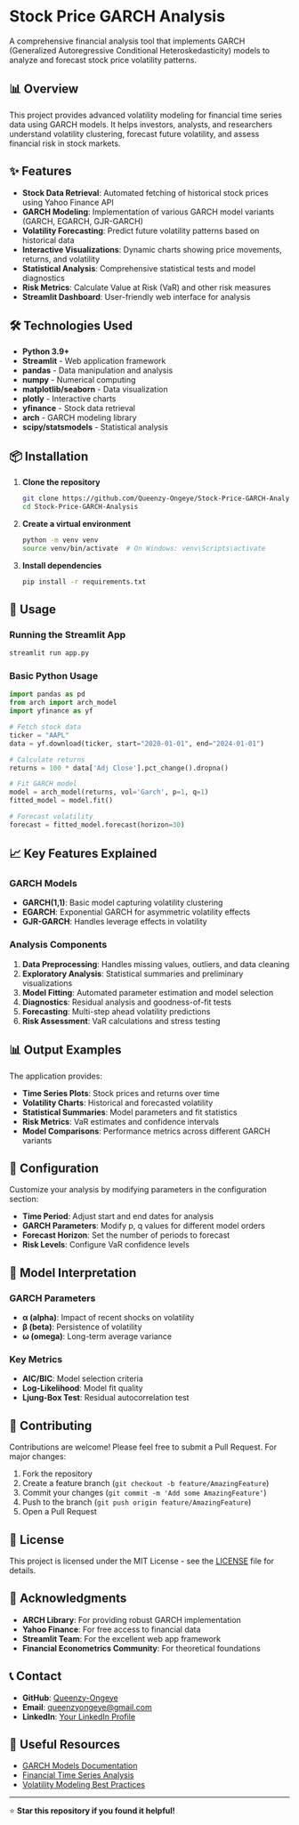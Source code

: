 # Stock Price GARCH Analysis

A comprehensive financial analysis tool that implements GARCH (Generalized Autoregressive Conditional Heteroskedasticity) models to analyze and forecast stock price volatility patterns.

## 📊 Overview

This project provides advanced volatility modeling for financial time series data using GARCH models. It helps investors, analysts, and researchers understand volatility clustering, forecast future volatility, and assess financial risk in stock markets.

## ✨ Features

- **Stock Data Retrieval**: Automated fetching of historical stock prices using Yahoo Finance API
- **GARCH Modeling**: Implementation of various GARCH model variants (GARCH, EGARCH, GJR-GARCH)
- **Volatility Forecasting**: Predict future volatility patterns based on historical data
- **Interactive Visualizations**: Dynamic charts showing price movements, returns, and volatility
- **Statistical Analysis**: Comprehensive statistical tests and model diagnostics
- **Risk Metrics**: Calculate Value at Risk (VaR) and other risk measures
- **Streamlit Dashboard**: User-friendly web interface for analysis

## 🛠️ Technologies Used

- **Python 3.9+**
- **Streamlit** - Web application framework
- **pandas** - Data manipulation and analysis
- **numpy** - Numerical computing
- **matplotlib/seaborn** - Data visualization
- **plotly** - Interactive charts
- **yfinance** - Stock data retrieval
- **arch** - GARCH modeling library
- **scipy/statsmodels** - Statistical analysis

## 📦 Installation

1. **Clone the repository**
   ```bash
   git clone https://github.com/Queenzy-Ongeye/Stock-Price-GARCH-Analysis.git
   cd Stock-Price-GARCH-Analysis
   ```

2. **Create a virtual environment**
   ```bash
   python -m venv venv
   source venv/bin/activate  # On Windows: venv\Scripts\activate
   ```

3. **Install dependencies**
   ```bash
   pip install -r requirements.txt
   ```

## 🚀 Usage

### Running the Streamlit App
```bash
streamlit run app.py
```

### Basic Python Usage
```python
import pandas as pd
from arch import arch_model
import yfinance as yf

# Fetch stock data
ticker = "AAPL"
data = yf.download(ticker, start="2020-01-01", end="2024-01-01")

# Calculate returns
returns = 100 * data['Adj Close'].pct_change().dropna()

# Fit GARCH model
model = arch_model(returns, vol='Garch', p=1, q=1)
fitted_model = model.fit()

# Forecast volatility
forecast = fitted_model.forecast(horizon=30)
```

## 📈 Key Features Explained

### GARCH Models
- **GARCH(1,1)**: Basic model capturing volatility clustering
- **EGARCH**: Exponential GARCH for asymmetric volatility effects
- **GJR-GARCH**: Handles leverage effects in volatility

### Analysis Components
1. **Data Preprocessing**: Handles missing values, outliers, and data cleaning
2. **Exploratory Analysis**: Statistical summaries and preliminary visualizations
3. **Model Fitting**: Automated parameter estimation and model selection
4. **Diagnostics**: Residual analysis and goodness-of-fit tests
5. **Forecasting**: Multi-step ahead volatility predictions
6. **Risk Assessment**: VaR calculations and stress testing

## 📊 Output Examples

The application provides:
- **Time Series Plots**: Stock prices and returns over time
- **Volatility Charts**: Historical and forecasted volatility
- **Statistical Summaries**: Model parameters and fit statistics
- **Risk Metrics**: VaR estimates and confidence intervals
- **Model Comparisons**: Performance metrics across different GARCH variants

## 🔧 Configuration

Customize your analysis by modifying parameters in the configuration section:

- **Time Period**: Adjust start and end dates for analysis
- **GARCH Parameters**: Modify p, q values for different model orders
- **Forecast Horizon**: Set the number of periods to forecast
- **Risk Levels**: Configure VaR confidence levels

## 📝 Model Interpretation

### GARCH Parameters
- **α (alpha)**: Impact of recent shocks on volatility
- **β (beta)**: Persistence of volatility
- **ω (omega)**: Long-term average variance

### Key Metrics
- **AIC/BIC**: Model selection criteria
- **Log-Likelihood**: Model fit quality
- **Ljung-Box Test**: Residual autocorrelation test

## 🤝 Contributing

Contributions are welcome! Please feel free to submit a Pull Request. For major changes:

1. Fork the repository
2. Create a feature branch (`git checkout -b feature/AmazingFeature`)
3. Commit your changes (`git commit -m 'Add some AmazingFeature'`)
4. Push to the branch (`git push origin feature/AmazingFeature`)
5. Open a Pull Request

## 📄 License

This project is licensed under the MIT License - see the [LICENSE](LICENSE) file for details.

## 🙏 Acknowledgments

- **ARCH Library**: For providing robust GARCH implementation
- **Yahoo Finance**: For free access to financial data
- **Streamlit Team**: For the excellent web app framework
- **Financial Econometrics Community**: For theoretical foundations

## 📞 Contact

- **GitHub**: [Queenzy-Ongeye](https://github.com/Queenzy-Ongeye)
- **Email**: queenzyongeye@gmail.com
- **LinkedIn**: [Your LinkedIn Profile](https://linkedin.com/in/yourprofile)

## 🔗 Useful Resources

- [GARCH Models Documentation](https://arch.readthedocs.io/)
- [Financial Time Series Analysis](https://www.investopedia.com/articles/trading/07/statarb.asp)
- [Volatility Modeling Best Practices](https://quantpedia.com/volatility-modeling/)

---

⭐ **Star this repository if you found it helpful!**